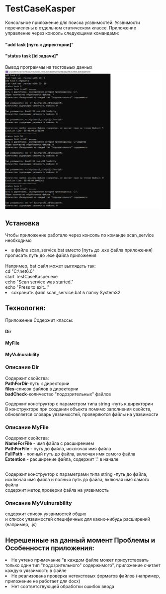 # TestCaseKasper
Консольное приложение для поиска уязвимостей. Уязвимости перечислены в отдельном статическом классе.
Приложение управление через консоль следующими командами: 
#### "add task [путь к директории]" 
#### "status task [id задачи]" 

Вывод программы на тестовыых данных
<img src="https://github.com/Makanasya/TestCaseKasper/blob/master/result.png">

## Установка
Чтобы приложение работало через консоль по команде scan_service необходимо <br> 
<li>в файле scan_service.bat вместо [путь до .exe файла приложения] прописать путь до .exe файла приложения</li>
<br>Например, bat файл может выглядеть так:<br>
cd "C:\net6.0" <br>
start TestCaseKasper.exe <br>
echo "Scan service was started." <br>
echo "Press <Enter> to exit..." <br>

<li>сохранить файл scan_service.bat в папку System32</li>

## Технология:
Приложение Содержит классы:<br>
#### Dir <br>
#### MyFile <br>
#### MyVulnurability <br>

### Описание Dir
Cодержит свойства: <br>
<b>PathForDir</b>-путь к директории <br>
<b>files</b>-список файлов в директории <br>
<b>badCheck</b>-количество "подозрительных" файлов <br>

Содержит конструктор с параметром типа string -путь к директории <br>
В конструкторе при создании объекта помимо заполнения свойств, обновляется словарь уязвимостей, проверяются файлы на уязвимости <br>

### Описание MyFile
Cодержит свойства:  <br>
<b>NameForFile</b> - имя файла с расширением <br>
<b>PathForFile</b> - путь до файла, исключая имя файла <br>
<b>FullPath</b> -  полный путь до файла, включая имя самого файла <br>
<b>Extention</b> - расширение файла, содержит '.' в начале <br> <br>

Содержит конструктор с параметрами типа string -путь до файла, исключая имя файла и полный путь до файла, включая имя самого файла <br>
содержит метод проверки файла на уязвимость<br>

### Описание MyVulnurability
содержит список уязвимостей общих <br>
и список уязвимостей специфичных для каких-нибудь расширений (например, .js) <br>

## Нерешенные на данный момент Проблемы и Особенности приложения:
<li>Не учтено примечание "в каждом файле может присутствовать только один тип "подозрительного" содержимого", 
приложение считает каждую уязвимость в файле<br></li>
<li>Не реализована проверка нетекстовых форматов файлов (например, приложение не работает для docx) <br></li>
<li>Нет соответствующей обработки ошибок ввода<br></li>

